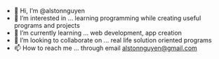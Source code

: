 - 👋 Hi, I’m @alstonnguyen
- 👀 I’m interested in ... learning programming while creating useful programs and projects
- 🌱 I’m currently learning ... web development, app creation 
- 💞️ I’m looking to collaborate on ... real life solution oriented programs
- 📫 How to reach me ... through email alstonnguyen@gmail.com

<!---
alstonnguyen/alstonnguyen is a ✨ special ✨ repository because its `README.md` (this file) appears on your GitHub profile.
You can click the Preview link to take a look at your changes.
--->
